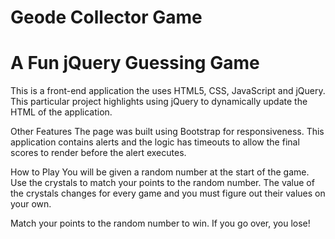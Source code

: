 # Geode Collector Game 
# A Fun jQuery Guessing Game

This is a front-end application the uses HTML5, CSS, JavaScript and jQuery. This particular project highlights using jQuery to dynamically update the HTML of the application.

Other Features
The page was built using Bootstrap for responsiveness. This application contains alerts and the logic has timeouts to allow the final scores to render before the alert executes.

How to Play
You will be given a random number at the start of the game. Use the crystals to match your points to the random number. The value of the crystals changes for every game and you must figure out their values on your own.

Match your points to the random number to win. If you go over, you lose!
